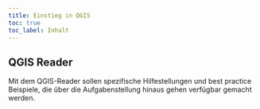 ```yaml
---
title: Einstieg in QGIS 
toc: true
toc_label: Inhalt
---
```

##  QGIS Reader 
Mit dem QGIS-Reader sollen spezifische Hilfestellungen und best practice Beispiele, die über die Aufgabenstellung hinaus gehen verfügbar gemacht werden. <!--more-->
